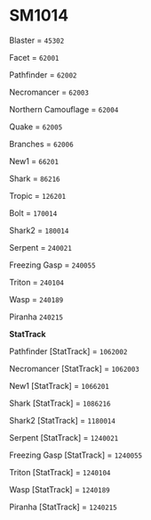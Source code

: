 # SM1014


Blaster = `45302`

Facet = `62001`

Pathfinder = `62002`

Necromancer = `62003`

Northern Camouflage = `62004`

Quake = `62005`

Branches = `62006`

New1 = `66201`

Shark = `86216`

Tropic = `126201`

Bolt = `170014`

Shark2 = `180014`

Serpent = `240021`

Freezing Gasp = `240055`

Triton = `240104`

Wasp = `240189`

Piranha `240215`

**StatTrack**


Pathfinder [StatTrack] = `1062002`

Necromancer [StatTrack] = `1062003`

New1 [StatTrack] = `1066201`

Shark [StatTrack] = `1086216`

Shark2 [StatTrack] = `1180014`

Serpent [StatTrack] = `1240021`

Freezing Gasp [StatTrack] = `1240055`

Triton [StatTrack] = `1240104`

Wasp [StatTrack] = `1240189`

Piranha [StatTrack] = `1240215`
